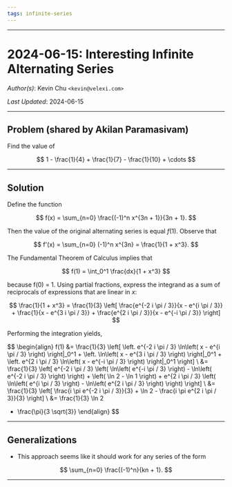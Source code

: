 ```yaml
---
tags: infinite-series
---
```


--------------------------------------------------------------------------------------------

2024-06-15: Interesting Infinite Alternating Series
===================================================

_Author(s)_: Kevin Chu `<kevin@velexi.com>`

_Last Updated_: 2024-06-15

--------------------------------------------------------------------------------------------
## Problem (shared by Akilan Paramasivam)

Find the value of

$$
1 - \frac{1}{4} + \frac{1}{7} - \frac{1}{10} + \cdots
$$

--------------------------------------------------------------------------------------------
## Solution

Define the function

$$
f(x) = \sum_{n=0} \frac{(-1)^n x^{3n + 1}}{3n + 1}.
$$

Then the value of the original alternating series is equal $f(1)$. Observe that

$$
f'(x) = \sum_{n=0} (-1)^n x^{3n} = \frac{1}{1 + x^3}.
$$

The Fundamental Theorem of Calculus implies that

$$
f(1) = \int_0^1 \frac{dx}{1 + x^3}
$$

because f(0) = 1. Using partial fractions, express the integrand as a sum of reciprocals of
expressions that are linear in $x$:

$$
\frac{1}{1 + x^3}
= \frac{1}{3} \left[
    \frac{e^{-2 i \pi / 3}}{x - e^{i \pi / 3}}
    + \frac{1}{x - e^{3 i \pi / 3}}
    + \frac{e^{2 i \pi / 3}}{x - e^{-i \pi / 3}}
  \right]
$$

Performing the integration yields,

$$
\begin{align}
f(1)
&= \frac{1}{3} \left[
       \left. e^{-2 i \pi / 3} \ln\left( x - e^{i \pi / 3} \right) \right|_0^1
     + \left. \ln\left( x - e^{3 i \pi / 3} \right) \right|_0^1
     + \left. e^{2 i \pi / 3} \ln\left( x - e^{-i \pi / 3} \right) \right|_0^1
   \right] \\
&= \frac{1}{3} \left[
       e^{-2 i \pi / 3} \left(
         \ln\left( e^{-i \pi / 3} \right)
       - \ln\left( e^{-2 i \pi / 3} \right)
       \right)
     + \left( \ln 2 - \ln 1 \right)
     + e^{2 i \pi / 3} \left(
         \ln\left( e^{i \pi / 3} \right)
       - \ln\left( e^{2 i \pi / 3} \right)
       \right)
   \right] \\
&= \frac{1}{3} \left[
       \frac{i \pi e^{-2 i \pi / 3}}{3}
     + \ln 2
     - \frac{i \pi e^{2 i \pi / 3}}{3}
   \right] \\
&= \frac{1}{3} \ln 2
 + \frac{\pi}{3 \sqrt{3}}
\end{align}
$$

--------------------------------------------------------------------------------------------
## Generalizations

* This approach seems like it should work for any series of the form

$$
\sum_{n=0} \frac{(-1)^n}{kn + 1}.
$$

--------------------------------------------------------------------------------------------
